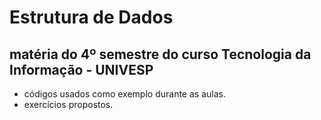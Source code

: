 # Estrutura de Dados
## matéria do 4º semestre do curso Tecnologia da Informação - UNIVESP

* códigos usados como exemplo durante as aulas.
* exercícios propostos.
